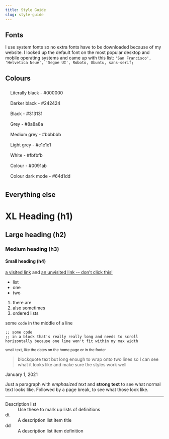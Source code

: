 ```yaml
---
title: Style Guide
slug: style-guide
---
```


## Fonts

I use system fonts so no extra fonts have to be downloaded because of my website. I looked up the default font on the most popular desktop and mobile operating systems and came up with this list: `'San Francisco', 'Helvetica Neue', 'Segoe UI', Roboto, Ubuntu, sans-serif;`

## Colours

<div style="padding: 0.5rem 1rem; color: var(--white); background: var(--literally-black);">Literally black - #000000</div>
<div style="padding: 0.5rem 1rem; color: var(--white); background: var(--darker-black);">Darker black - #242424</div>
<div style="padding: 0.5rem 1rem; color: var(--white); background: var(--black);">Black - #313131</div>
<div style="padding: 0.5rem 1rem; color: var(--white); background: var(--grey);">Grey - #8a8a8a</div>
<div style="padding: 0.5rem 1rem; color: var(--black); background: var(--medium-grey);">Medium grey - #bbbbbb</div>
<div style="padding: 0.5rem 1rem; color: var(--black); background: var(--light-grey);">Light grey - #e1e1e1</div>
<div style="padding: 0.5rem 1rem; color: var(--black); background: var(--white);">White - #fbfbfb</div>
<div style="padding: 0.5rem 1rem; color: var(--white);  background: var(--colour);">Colour - #0091ab</div>
<div style="padding: 0.5rem 1rem; color: var(--black);  background: var(--colour-dark-mode);">Colour dark mode - #64d1dd</div>

## Everything else

# XL Heading (h1)

## Large heading (h2)

### Medium heading (h3)

#### Small heading (h4)

[a visited link](/style-guide) and [an unvisited link -- don't click this!](https://example.com/dont-click-this-kira)

- list
- one
- two

1. there are
2. also sometimes
3. ordered lists

some `code` in the middle of a line

```
;; some code
;; in a block that's really really long and needs to scroll horizontally because one line won't fit within my max width
```

<small>small text, like the dates on the home page or in the footer</small>

> blockquote text but long enough to wrap onto two lines so I can see what it looks like and make sure the styles work well

<time datetime="2020-01-01">January 1, 2021</time>

Just a paragraph with _emphasized text_ and **strong text** to see what normal text looks like. Followed by a page break, to see what those look like.

---

<dl>
  <dt>Description list</dt>
  <dd>Use these to mark up lists of definitions</dd>

  <dt>dt</dt>
  <dd>A description list item title</dd>

  <dt>dd</dt>
  <dd>A description list item definition</dd>
</dl>
